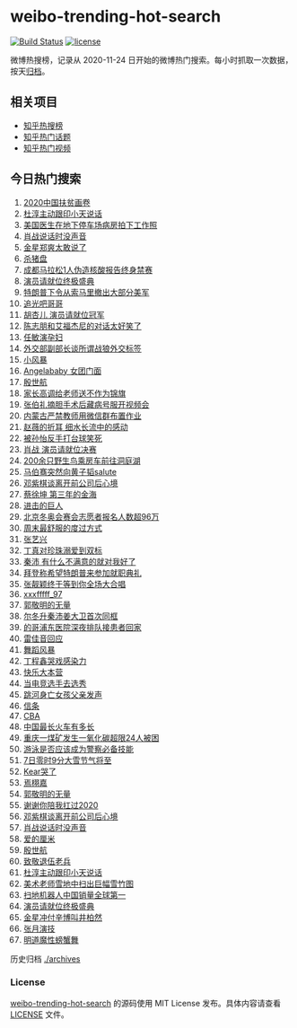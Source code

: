 # weibo-trending-hot-search

[![Build Status](https://github.com/justjavac/weibo-trending-hot-search/workflows/ci/badge.svg?branch=master)](https://github.com/justjavac/weibo-trending-hot-search/actions)
[![license](https://img.shields.io/github/license/justjavac/weibo-trending-hot-search)](https://github.com/justjavac/weibo-trending-hot-search/blob/master/LICENSE)

微博热搜榜，记录从 2020-11-24 日开始的微博热门搜索。每小时抓取一次数据，按天[归档](./archives)。

## 相关项目

- [知乎热搜榜](https://github.com/justjavac/zhihu-trending-top-search)
- [知乎热门话题](https://github.com/justjavac/zhihu-trending-hot-questions)
- [知乎热门视频](https://github.com/justjavac/zhihu-trending-hot-video)

## 今日热门搜索

<!-- BEGIN -->
<!-- 最后更新时间 Sun Dec 06 2020 07:13:37 GMT+0800 (CST) -->
1. [2020中国扶贫画卷](https://s.weibo.com//weibo?q=%232020%E4%B8%AD%E5%9B%BD%E6%89%B6%E8%B4%AB%E7%94%BB%E5%8D%B7%23&Refer=new_time)
1. [杜淳主动跟印小天说话](https://s.weibo.com//weibo?q=%23%E6%9D%9C%E6%B7%B3%E4%B8%BB%E5%8A%A8%E8%B7%9F%E5%8D%B0%E5%B0%8F%E5%A4%A9%E8%AF%B4%E8%AF%9D%23&Refer=top)
1. [美国医生在地下停车场病房拍下工作照](https://s.weibo.com//weibo?q=%23%E7%BE%8E%E5%9B%BD%E5%8C%BB%E7%94%9F%E5%9C%A8%E5%9C%B0%E4%B8%8B%E5%81%9C%E8%BD%A6%E5%9C%BA%E7%97%85%E6%88%BF%E6%8B%8D%E4%B8%8B%E5%B7%A5%E4%BD%9C%E7%85%A7%23&Refer=top)
1. [肖战说话时没声音](https://s.weibo.com//weibo?q=%23%E8%82%96%E6%88%98%E8%AF%B4%E8%AF%9D%E6%97%B6%E6%B2%A1%E5%A3%B0%E9%9F%B3%23&Refer=top)
1. [金星郑爽太敢说了](https://s.weibo.com//weibo?q=%23%E9%87%91%E6%98%9F%E9%83%91%E7%88%BD%E5%A4%AA%E6%95%A2%E8%AF%B4%E4%BA%86%23&Refer=top)
1. [杀猪盘](https://s.weibo.com//weibo?q=%E6%9D%80%E7%8C%AA%E7%9B%98&Refer=top)
1. [成都马拉松1人伪造核酸报告终身禁赛](https://s.weibo.com//weibo?q=%23%E6%88%90%E9%83%BD%E9%A9%AC%E6%8B%89%E6%9D%BE1%E4%BA%BA%E4%BC%AA%E9%80%A0%E6%A0%B8%E9%85%B8%E6%8A%A5%E5%91%8A%E7%BB%88%E8%BA%AB%E7%A6%81%E8%B5%9B%23&Refer=top)
1. [演员请就位终极盛典](https://s.weibo.com//weibo?q=%23%E6%BC%94%E5%91%98%E8%AF%B7%E5%B0%B1%E4%BD%8D%E7%BB%88%E6%9E%81%E7%9B%9B%E5%85%B8%23&Refer=top)
1. [特朗普下令从索马里撤出大部分美军](https://s.weibo.com//weibo?q=%23%E7%89%B9%E6%9C%97%E6%99%AE%E4%B8%8B%E4%BB%A4%E4%BB%8E%E7%B4%A2%E9%A9%AC%E9%87%8C%E6%92%A4%E5%87%BA%E5%A4%A7%E9%83%A8%E5%88%86%E7%BE%8E%E5%86%9B%23&Refer=top)
1. [追光吧哥哥](https://s.weibo.com//weibo?q=%E8%BF%BD%E5%85%89%E5%90%A7%E5%93%A5%E5%93%A5&Refer=top)
1. [胡杏儿 演员请就位冠军](https://s.weibo.com//weibo?q=%E8%83%A1%E6%9D%8F%E5%84%BF%20%E6%BC%94%E5%91%98%E8%AF%B7%E5%B0%B1%E4%BD%8D%E5%86%A0%E5%86%9B&Refer=top)
1. [陈志朋和艾福杰尼的对话太好笑了](https://s.weibo.com//weibo?q=%E9%99%88%E5%BF%97%E6%9C%8B%E5%92%8C%E8%89%BE%E7%A6%8F%E6%9D%B0%E5%B0%BC%E7%9A%84%E5%AF%B9%E8%AF%9D%E5%A4%AA%E5%A5%BD%E7%AC%91%E4%BA%86&Refer=top)
1. [任敏演孕妇](https://s.weibo.com//weibo?q=%23%E4%BB%BB%E6%95%8F%E6%BC%94%E5%AD%95%E5%A6%87%23&Refer=top)
1. [外交部副部长谈所谓战狼外交标签](https://s.weibo.com//weibo?q=%23%E5%A4%96%E4%BA%A4%E9%83%A8%E5%89%AF%E9%83%A8%E9%95%BF%E8%B0%88%E6%89%80%E8%B0%93%E6%88%98%E7%8B%BC%E5%A4%96%E4%BA%A4%E6%A0%87%E7%AD%BE%23&Refer=top)
1. [小风暴](https://s.weibo.com//weibo?q=%E5%B0%8F%E9%A3%8E%E6%9A%B4&Refer=top)
1. [Angelababy 女团门面](https://s.weibo.com//weibo?q=Angelababy%20%E5%A5%B3%E5%9B%A2%E9%97%A8%E9%9D%A2&Refer=top)
1. [殷世航](https://s.weibo.com//weibo?q=%E6%AE%B7%E4%B8%96%E8%88%AA&Refer=top)
1. [家长高调给老师送不作为锦旗](https://s.weibo.com//weibo?q=%23%E5%AE%B6%E9%95%BF%E9%AB%98%E8%B0%83%E7%BB%99%E8%80%81%E5%B8%88%E9%80%81%E4%B8%8D%E4%BD%9C%E4%B8%BA%E9%94%A6%E6%97%97%23&Refer=top)
1. [张伯礼摘胆手术后藏病号服开视频会](https://s.weibo.com//weibo?q=%23%E5%BC%A0%E4%BC%AF%E7%A4%BC%E6%91%98%E8%83%86%E6%89%8B%E6%9C%AF%E5%90%8E%E8%97%8F%E7%97%85%E5%8F%B7%E6%9C%8D%E5%BC%80%E8%A7%86%E9%A2%91%E4%BC%9A%23&Refer=top)
1. [内蒙古严禁教师用微信群布置作业](https://s.weibo.com//weibo?q=%23%E5%86%85%E8%92%99%E5%8F%A4%E4%B8%A5%E7%A6%81%E6%95%99%E5%B8%88%E7%94%A8%E5%BE%AE%E4%BF%A1%E7%BE%A4%E5%B8%83%E7%BD%AE%E4%BD%9C%E4%B8%9A%23&Refer=top)
1. [赵薇的折耳 细水长流中的感动](https://s.weibo.com//weibo?q=%E8%B5%B5%E8%96%87%E7%9A%84%E6%8A%98%E8%80%B3%20%E7%BB%86%E6%B0%B4%E9%95%BF%E6%B5%81%E4%B8%AD%E7%9A%84%E6%84%9F%E5%8A%A8&Refer=top)
1. [被孙怡反手打台球笑死](https://s.weibo.com//weibo?q=%23%E8%A2%AB%E5%AD%99%E6%80%A1%E5%8F%8D%E6%89%8B%E6%89%93%E5%8F%B0%E7%90%83%E7%AC%91%E6%AD%BB%23&Refer=top)
1. [肖战 演员请就位决赛](https://s.weibo.com//weibo?q=%E8%82%96%E6%88%98%20%E6%BC%94%E5%91%98%E8%AF%B7%E5%B0%B1%E4%BD%8D%E5%86%B3%E8%B5%9B&Refer=top)
1. [200余只野生鸟乘房车前往洞庭湖](https://s.weibo.com//weibo?q=%23200%E4%BD%99%E5%8F%AA%E9%87%8E%E7%94%9F%E9%B8%9F%E4%B9%98%E6%88%BF%E8%BD%A6%E5%89%8D%E5%BE%80%E6%B4%9E%E5%BA%AD%E6%B9%96%23&Refer=top)
1. [马伯骞突然向黄子韬salute](https://s.weibo.com//weibo?q=%23%E9%A9%AC%E4%BC%AF%E9%AA%9E%E7%AA%81%E7%84%B6%E5%90%91%E9%BB%84%E5%AD%90%E9%9F%ACsalute%23&Refer=top)
1. [邓紫棋谈离开前公司后心境](https://s.weibo.com//weibo?q=%E9%82%93%E7%B4%AB%E6%A3%8B%E8%B0%88%E7%A6%BB%E5%BC%80%E5%89%8D%E5%85%AC%E5%8F%B8%E5%90%8E%E5%BF%83%E5%A2%83&Refer=top)
1. [蔡徐坤 第三年的金海](https://s.weibo.com//weibo?q=%E8%94%A1%E5%BE%90%E5%9D%A4%20%E7%AC%AC%E4%B8%89%E5%B9%B4%E7%9A%84%E9%87%91%E6%B5%B7&Refer=top)
1. [进击的巨人](https://s.weibo.com//weibo?q=%E8%BF%9B%E5%87%BB%E7%9A%84%E5%B7%A8%E4%BA%BA&Refer=top)
1. [北京冬奥会赛会志愿者报名人数超96万](https://s.weibo.com//weibo?q=%23%E5%8C%97%E4%BA%AC%E5%86%AC%E5%A5%A5%E4%BC%9A%E8%B5%9B%E4%BC%9A%E5%BF%97%E6%84%BF%E8%80%85%E6%8A%A5%E5%90%8D%E4%BA%BA%E6%95%B0%E8%B6%8596%E4%B8%87%23&Refer=top)
1. [周末最舒服的度过方式](https://s.weibo.com//weibo?q=%23%E5%91%A8%E6%9C%AB%E6%9C%80%E8%88%92%E6%9C%8D%E7%9A%84%E5%BA%A6%E8%BF%87%E6%96%B9%E5%BC%8F%23&Refer=top)
1. [张艺兴](https://s.weibo.com//weibo?q=%E5%BC%A0%E8%89%BA%E5%85%B4&Refer=top)
1. [丁真对珍珠溺爱到双标](https://s.weibo.com//weibo?q=%23%E4%B8%81%E7%9C%9F%E5%AF%B9%E7%8F%8D%E7%8F%A0%E6%BA%BA%E7%88%B1%E5%88%B0%E5%8F%8C%E6%A0%87%23&Refer=top)
1. [秦沛 有什么不满意的就对我好了](https://s.weibo.com//weibo?q=%E7%A7%A6%E6%B2%9B%20%E6%9C%89%E4%BB%80%E4%B9%88%E4%B8%8D%E6%BB%A1%E6%84%8F%E7%9A%84%E5%B0%B1%E5%AF%B9%E6%88%91%E5%A5%BD%E4%BA%86&Refer=top)
1. [拜登称希望特朗普来参加就职典礼](https://s.weibo.com//weibo?q=%23%E6%8B%9C%E7%99%BB%E7%A7%B0%E5%B8%8C%E6%9C%9B%E7%89%B9%E6%9C%97%E6%99%AE%E6%9D%A5%E5%8F%82%E5%8A%A0%E5%B0%B1%E8%81%8C%E5%85%B8%E7%A4%BC%23&Refer=top)
1. [张靓颖终于等到你全场大合唱](https://s.weibo.com//weibo?q=%23%E5%BC%A0%E9%9D%93%E9%A2%96%E7%BB%88%E4%BA%8E%E7%AD%89%E5%88%B0%E4%BD%A0%E5%85%A8%E5%9C%BA%E5%A4%A7%E5%90%88%E5%94%B1%23&Refer=top)
1. [xxxfffff_97](https://s.weibo.com//weibo?q=xxxfffff_97&Refer=top)
1. [郭敬明的无量](https://s.weibo.com//weibo?q=%E9%83%AD%E6%95%AC%E6%98%8E%E7%9A%84%E6%97%A0%E9%87%8F&Refer=top)
1. [尔冬升秦沛姜大卫首次同框](https://s.weibo.com//weibo?q=%23%E5%B0%94%E5%86%AC%E5%8D%87%E7%A7%A6%E6%B2%9B%E5%A7%9C%E5%A4%A7%E5%8D%AB%E9%A6%96%E6%AC%A1%E5%90%8C%E6%A1%86%23&Refer=top)
1. [的哥浦东医院深夜排队接患者回家](https://s.weibo.com//weibo?q=%23%E7%9A%84%E5%93%A5%E6%B5%A6%E4%B8%9C%E5%8C%BB%E9%99%A2%E6%B7%B1%E5%A4%9C%E6%8E%92%E9%98%9F%E6%8E%A5%E6%82%A3%E8%80%85%E5%9B%9E%E5%AE%B6%23&Refer=top)
1. [雷佳音回应](https://s.weibo.com//weibo?q=%23%E9%9B%B7%E4%BD%B3%E9%9F%B3%E5%9B%9E%E5%BA%94%23&Refer=top)
1. [舞蹈风暴](https://s.weibo.com//weibo?q=%E8%88%9E%E8%B9%88%E9%A3%8E%E6%9A%B4&Refer=top)
1. [丁程鑫哭戏感染力](https://s.weibo.com//weibo?q=%23%E4%B8%81%E7%A8%8B%E9%91%AB%E5%93%AD%E6%88%8F%E6%84%9F%E6%9F%93%E5%8A%9B%23&Refer=top)
1. [快乐大本营](https://s.weibo.com//weibo?q=%E5%BF%AB%E4%B9%90%E5%A4%A7%E6%9C%AC%E8%90%A5&Refer=top)
1. [当电竞选手去选秀](https://s.weibo.com//weibo?q=%23%E5%BD%93%E7%94%B5%E7%AB%9E%E9%80%89%E6%89%8B%E5%8E%BB%E9%80%89%E7%A7%80%23&Refer=top)
1. [跳河身亡女孩父亲发声](https://s.weibo.com//weibo?q=%23%E8%B7%B3%E6%B2%B3%E8%BA%AB%E4%BA%A1%E5%A5%B3%E5%AD%A9%E7%88%B6%E4%BA%B2%E5%8F%91%E5%A3%B0%23&Refer=top)
1. [信条](https://s.weibo.com//weibo?q=%E4%BF%A1%E6%9D%A1&Refer=top)
1. [CBA](https://s.weibo.com//weibo?q=CBA&Refer=top)
1. [中国最长火车有多长](https://s.weibo.com//weibo?q=%23%E4%B8%AD%E5%9B%BD%E6%9C%80%E9%95%BF%E7%81%AB%E8%BD%A6%E6%9C%89%E5%A4%9A%E9%95%BF%23&Refer=top)
1. [重庆一煤矿发生一氧化碳超限24人被困](https://s.weibo.com//weibo?q=%23%E9%87%8D%E5%BA%86%E4%B8%80%E7%85%A4%E7%9F%BF%E5%8F%91%E7%94%9F%E4%B8%80%E6%B0%A7%E5%8C%96%E7%A2%B3%E8%B6%85%E9%99%9024%E4%BA%BA%E8%A2%AB%E5%9B%B0%23&Refer=top)
1. [游泳是否应该成为警察必备技能](https://s.weibo.com//weibo?q=%23%E6%B8%B8%E6%B3%B3%E6%98%AF%E5%90%A6%E5%BA%94%E8%AF%A5%E6%88%90%E4%B8%BA%E8%AD%A6%E5%AF%9F%E5%BF%85%E5%A4%87%E6%8A%80%E8%83%BD%23&Refer=top)
1. [7日零时9分大雪节气将至](https://s.weibo.com//weibo?q=%237%E6%97%A5%E9%9B%B6%E6%97%B69%E5%88%86%E5%A4%A7%E9%9B%AA%E8%8A%82%E6%B0%94%E5%B0%86%E8%87%B3%23&Refer=new_time)
1. [Kear哭了](https://s.weibo.com//weibo?q=%23Kear%E5%93%AD%E4%BA%86%23&Refer=top)
1. [焉栩嘉](https://s.weibo.com//weibo?q=%E7%84%89%E6%A0%A9%E5%98%89&Refer=top)
1. [郭敬明的无量](https://s.weibo.com//weibo?q=%23%E9%83%AD%E6%95%AC%E6%98%8E%E7%9A%84%E6%97%A0%E9%87%8F%23&Refer=top)
1. [谢谢你陪我扛过2020](https://s.weibo.com//weibo?q=%23%E8%B0%A2%E8%B0%A2%E4%BD%A0%E9%99%AA%E6%88%91%E6%89%9B%E8%BF%872020%23&Refer=new_time)
1. [邓紫棋谈离开前公司后心境](https://s.weibo.com//weibo?q=%23%E9%82%93%E7%B4%AB%E6%A3%8B%E8%B0%88%E7%A6%BB%E5%BC%80%E5%89%8D%E5%85%AC%E5%8F%B8%E5%90%8E%E5%BF%83%E5%A2%83%23&Refer=top)
1. [肖战说话时没声音](https://s.weibo.com//weibo?q=%E8%82%96%E6%88%98%E8%AF%B4%E8%AF%9D%E6%97%B6%E6%B2%A1%E5%A3%B0%E9%9F%B3&Refer=top)
1. [爱的厘米](https://s.weibo.com//weibo?q=%E7%88%B1%E7%9A%84%E5%8E%98%E7%B1%B3&Refer=top)
1. [殷世航](https://s.weibo.com//weibo?q=%23%E6%AE%B7%E4%B8%96%E8%88%AA%23&Refer=top)
1. [致敬退伍老兵](https://s.weibo.com//weibo?q=%23%E8%87%B4%E6%95%AC%E9%80%80%E4%BC%8D%E8%80%81%E5%85%B5%23&Refer=new_time)
1. [杜淳主动跟印小天说话](https://s.weibo.com//weibo?q=%E6%9D%9C%E6%B7%B3%E4%B8%BB%E5%8A%A8%E8%B7%9F%E5%8D%B0%E5%B0%8F%E5%A4%A9%E8%AF%B4%E8%AF%9D&Refer=top)
1. [美术老师雪地中扫出巨幅雪竹图](https://s.weibo.com//weibo?q=%23%E7%BE%8E%E6%9C%AF%E8%80%81%E5%B8%88%E9%9B%AA%E5%9C%B0%E4%B8%AD%E6%89%AB%E5%87%BA%E5%B7%A8%E5%B9%85%E9%9B%AA%E7%AB%B9%E5%9B%BE%23&Refer=top)
1. [扫地机器人中国销量全球第一](https://s.weibo.com//weibo?q=%23%E6%89%AB%E5%9C%B0%E6%9C%BA%E5%99%A8%E4%BA%BA%E4%B8%AD%E5%9B%BD%E9%94%80%E9%87%8F%E5%85%A8%E7%90%83%E7%AC%AC%E4%B8%80%23&Refer=top)
1. [演员请就位终极盛典](https://s.weibo.com//weibo?q=%E6%BC%94%E5%91%98%E8%AF%B7%E5%B0%B1%E4%BD%8D%E7%BB%88%E6%9E%81%E7%9B%9B%E5%85%B8&Refer=top)
1. [金星冲付辛博叫井柏然](https://s.weibo.com//weibo?q=%23%E9%87%91%E6%98%9F%E5%86%B2%E4%BB%98%E8%BE%9B%E5%8D%9A%E5%8F%AB%E4%BA%95%E6%9F%8F%E7%84%B6%23&Refer=top)
1. [张月演技](https://s.weibo.com//weibo?q=%E5%BC%A0%E6%9C%88%E6%BC%94%E6%8A%80&Refer=top)
1. [明道魔性螃蟹舞](https://s.weibo.com//weibo?q=%E6%98%8E%E9%81%93%E9%AD%94%E6%80%A7%E8%9E%83%E8%9F%B9%E8%88%9E&Refer=top)
<!-- END -->

历史归档 [./archives](./archives)

### License

[weibo-trending-hot-search](https://github.com/justjavac/weibo-trending-hot-search) 的源码使用 MIT License 发布。具体内容请查看 [LICENSE](./LICENSE) 文件。

